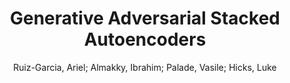 ---
paperId: 46
author: Ruiz-Garcia, Ariel; Almakky, Ibrahim; Palade, Vasile; Hicks, Luke
publicationauthor: Ruiz-Garcia, A.
title: Generative Adversarial Stacked Autoencoders
pdf: Ariel_RuizGarcia_long_46.pdf
poster: Ariel_RuizGarcia_long_46.png
alt: --
type: Oral
topic: Deep Learning
link: https://research.latinxinai.org/papers/neurips/2020/pdf/Ariel_RuizGarcia_long_46.pdf
conference: neurips
year: 2020
tags: neurips-2020
---